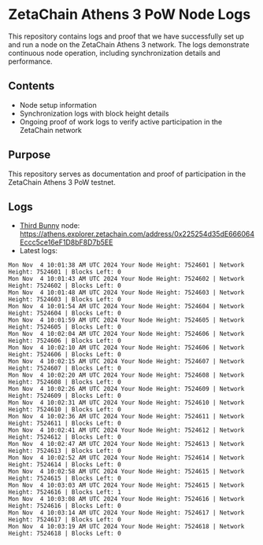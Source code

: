 # ZetaChain Athens 3 PoW Node Logs
This repository contains logs and proof that we have successfully set up and run a node on the ZetaChain Athens 3 network. The logs demonstrate continuous node operation, including synchronization details and performance.

## Contents
- Node setup information
- Synchronization logs with block height details
- Ongoing proof of work logs to verify active participation in the ZetaChain network

## Purpose
This repository serves as documentation and proof of participation in the ZetaChain Athens 3 PoW testnet.

## Logs

- [Third Bunny](https://thirdbunny.xyz/) node: https://athens.explorer.zetachain.com/address/0x225254d35dE666064Eccc5ce16eF1D8bF8D7b5EE
- Latest logs:
```
Mon Nov  4 10:01:38 AM UTC 2024 Your Node Height: 7524601 | Network Height: 7524601 | Blocks Left: 0
Mon Nov  4 10:01:43 AM UTC 2024 Your Node Height: 7524602 | Network Height: 7524602 | Blocks Left: 0
Mon Nov  4 10:01:48 AM UTC 2024 Your Node Height: 7524603 | Network Height: 7524603 | Blocks Left: 0
Mon Nov  4 10:01:54 AM UTC 2024 Your Node Height: 7524604 | Network Height: 7524604 | Blocks Left: 0
Mon Nov  4 10:01:59 AM UTC 2024 Your Node Height: 7524605 | Network Height: 7524605 | Blocks Left: 0
Mon Nov  4 10:02:04 AM UTC 2024 Your Node Height: 7524606 | Network Height: 7524606 | Blocks Left: 0
Mon Nov  4 10:02:10 AM UTC 2024 Your Node Height: 7524606 | Network Height: 7524606 | Blocks Left: 0
Mon Nov  4 10:02:15 AM UTC 2024 Your Node Height: 7524607 | Network Height: 7524607 | Blocks Left: 0
Mon Nov  4 10:02:20 AM UTC 2024 Your Node Height: 7524608 | Network Height: 7524608 | Blocks Left: 0
Mon Nov  4 10:02:26 AM UTC 2024 Your Node Height: 7524609 | Network Height: 7524609 | Blocks Left: 0
Mon Nov  4 10:02:31 AM UTC 2024 Your Node Height: 7524610 | Network Height: 7524610 | Blocks Left: 0
Mon Nov  4 10:02:36 AM UTC 2024 Your Node Height: 7524611 | Network Height: 7524611 | Blocks Left: 0
Mon Nov  4 10:02:41 AM UTC 2024 Your Node Height: 7524612 | Network Height: 7524612 | Blocks Left: 0
Mon Nov  4 10:02:47 AM UTC 2024 Your Node Height: 7524613 | Network Height: 7524613 | Blocks Left: 0
Mon Nov  4 10:02:52 AM UTC 2024 Your Node Height: 7524614 | Network Height: 7524614 | Blocks Left: 0
Mon Nov  4 10:02:58 AM UTC 2024 Your Node Height: 7524615 | Network Height: 7524615 | Blocks Left: 0
Mon Nov  4 10:03:03 AM UTC 2024 Your Node Height: 7524615 | Network Height: 7524616 | Blocks Left: 1
Mon Nov  4 10:03:08 AM UTC 2024 Your Node Height: 7524616 | Network Height: 7524616 | Blocks Left: 0
Mon Nov  4 10:03:14 AM UTC 2024 Your Node Height: 7524617 | Network Height: 7524617 | Blocks Left: 0
Mon Nov  4 10:03:19 AM UTC 2024 Your Node Height: 7524618 | Network Height: 7524618 | Blocks Left: 0
```
